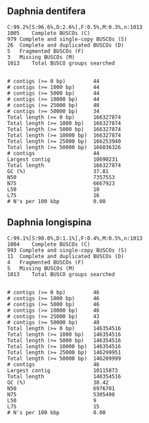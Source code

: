 ## Daphnia dentifera

	C:99.2%[S:96.6%,D:2.6%],F:0.5%,M:0.3%,n:1013	   
	1005	Complete BUSCOs (C)			   
	979	Complete and single-copy BUSCOs (S)	   
	26	Complete and duplicated BUSCOs (D)	   
	5	Fragmented BUSCOs (F)			   
	3	Missing BUSCOs (M)			   
	1013	Total BUSCO groups searched	
	

	# contigs (>= 0 bp)         44       
	# contigs (>= 1000 bp)      44       
	# contigs (>= 5000 bp)      44       
	# contigs (>= 10000 bp)     44       
	# contigs (>= 25000 bp)     40       
	# contigs (>= 50000 bp)     34       
	Total length (>= 0 bp)      166327874
	Total length (>= 1000 bp)   166327874
	Total length (>= 5000 bp)   166327874
	Total length (>= 10000 bp)  166327874
	Total length (>= 25000 bp)  166253940
	Total length (>= 50000 bp)  166036326
	# contigs                   44       
	Largest contig              10690231 
	Total length                166327874
	GC (%)                      37.81    
	N50                         7357553  
	N75                         6667923  
	L50                         10       
	L75                         16       
	# N's per 100 kbp           0.00 


## Daphnia longispina

	C:99.1%[S:98.0%,D:1.1%],F:0.4%,M:0.5%,n:1013	   
	1004	Complete BUSCOs (C)			   
	993	Complete and single-copy BUSCOs (S)	   
	11	Complete and duplicated BUSCOs (D)	   
	4	Fragmented BUSCOs (F)			   
	5	Missing BUSCOs (M)			   
	1013	Total BUSCO groups searched
	
	
	# contigs (>= 0 bp)         46       
	# contigs (>= 1000 bp)      46       
	# contigs (>= 5000 bp)      46       
	# contigs (>= 10000 bp)     46       
	# contigs (>= 25000 bp)     43       
	# contigs (>= 50000 bp)     40       
	Total length (>= 0 bp)      146354516
	Total length (>= 1000 bp)   146354516
	Total length (>= 5000 bp)   146354516
	Total length (>= 10000 bp)  146354516
	Total length (>= 25000 bp)  146299951
	Total length (>= 50000 bp)  146209999
	# contigs                   46       
	Largest contig              10115873 
	Total length                146354516
	GC (%)                      38.42    
	N50                         6976701  
	N75                         5305498  
	L50                         9        
	L75                         15       
	# N's per 100 kbp           0.00 
